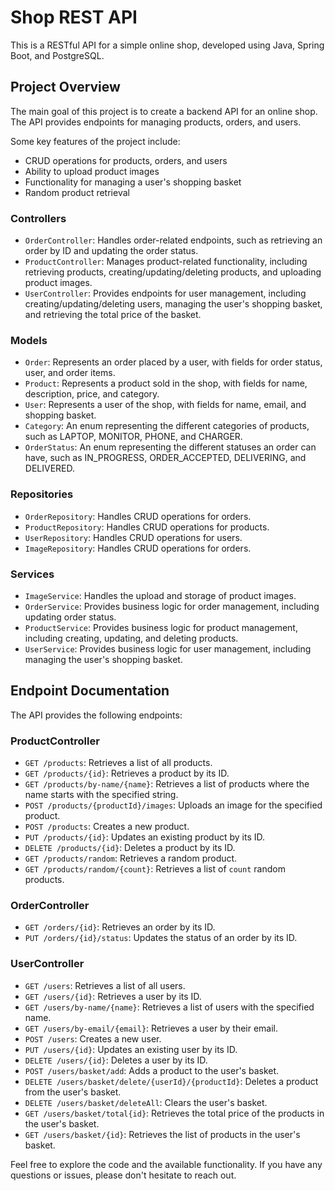 # Shop REST API

This is a RESTful API for a simple online shop, developed using Java, Spring Boot, and PostgreSQL.

## Project Overview
The main goal of this project is to create a backend API for an online shop. The API provides endpoints for managing products, orders, and users. 

Some key features of the project include:
- CRUD operations for products, orders, and users
- Ability to upload product images
- Functionality for managing a user's shopping basket
- Random product retrieval

### Controllers
- `OrderController`: Handles order-related endpoints, such as retrieving an order by ID and updating the order status.
- `ProductController`: Manages product-related functionality, including retrieving products, creating/updating/deleting products, and uploading product images.
- `UserController`: Provides endpoints for user management, including creating/updating/deleting users, managing the user's shopping basket, and retrieving the total price of the basket.

### Models
- `Order`: Represents an order placed by a user, with fields for order status, user, and order items.
- `Product`: Represents a product sold in the shop, with fields for name, description, price, and category.
- `User`: Represents a user of the shop, with fields for name, email, and shopping basket.
- `Category`: An enum representing the different categories of products, such as LAPTOP, MONITOR, PHONE, and CHARGER.
- `OrderStatus`: An enum representing the different statuses an order can have, such as IN_PROGRESS, ORDER_ACCEPTED, DELIVERING, and DELIVERED.

### Repositories
- `OrderRepository`: Handles CRUD operations for orders.
- `ProductRepository`: Handles CRUD operations for products.
- `UserRepository`: Handles CRUD operations for users.
- `ImageRepository`: Handles CRUD operations for orders.

### Services
- `ImageService`: Handles the upload and storage of product images.
- `OrderService`: Provides business logic for order management, including updating order status.
- `ProductService`: Provides business logic for product management, including creating, updating, and deleting products.
- `UserService`: Provides business logic for user management, including managing the user's shopping basket.

## Endpoint Documentation

The API provides the following endpoints:

### ProductController
- `GET /products`: Retrieves a list of all products.
- `GET /products/{id}`: Retrieves a product by its ID.
- `GET /products/by-name/{name}`: Retrieves a list of products where the name starts with the specified string.
- `POST /products/{productId}/images`: Uploads an image for the specified product.
- `POST /products`: Creates a new product.
- `PUT /products/{id}`: Updates an existing product by its ID.
- `DELETE /products/{id}`: Deletes a product by its ID.
- `GET /products/random`: Retrieves a random product.
- `GET /products/random/{count}`: Retrieves a list of `count` random products.

### OrderController
- `GET /orders/{id}`: Retrieves an order by its ID.
- `PUT /orders/{id}/status`: Updates the status of an order by its ID.

### UserController
- `GET /users`: Retrieves a list of all users.
- `GET /users/{id}`: Retrieves a user by its ID.
- `GET /users/by-name/{name}`: Retrieves a list of users with the specified name.
- `GET /users/by-email/{email}`: Retrieves a user by their email.
- `POST /users`: Creates a new user.
- `PUT /users/{id}`: Updates an existing user by its ID.
- `DELETE /users/{id}`: Deletes a user by its ID.
- `POST /users/basket/add`: Adds a product to the user's basket.
- `DELETE /users/basket/delete/{userId}/{productId}`: Deletes a product from the user's basket.
- `DELETE /users/basket/deleteAll`: Clears the user's basket.
- `GET /users/basket/total{id}`: Retrieves the total price of the products in the user's basket.
- `GET /users/basket/{id}`: Retrieves the list of products in the user's basket.

Feel free to explore the code and the available functionality. If you have any questions or issues, please don't hesitate to reach out.
